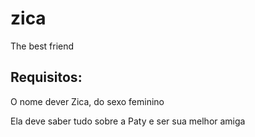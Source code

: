 # zica
The best friend


## Requisitos:

O nome dever Zica, do sexo feminino

Ela deve saber tudo sobre a Paty e ser sua melhor amiga


